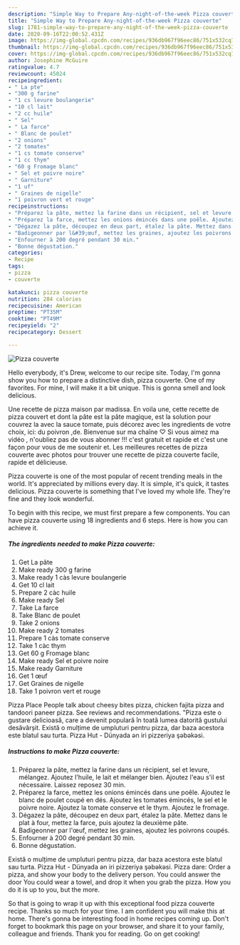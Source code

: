 ```yaml
---
description: "Simple Way to Prepare Any-night-of-the-week Pizza couverte"
title: "Simple Way to Prepare Any-night-of-the-week Pizza couverte"
slug: 1781-simple-way-to-prepare-any-night-of-the-week-pizza-couverte
date: 2020-09-16T22:00:52.431Z
image: https://img-global.cpcdn.com/recipes/936db967f96eec86/751x532cq70/pizza-couverte-photo-principale-de-la-recette.jpg
thumbnail: https://img-global.cpcdn.com/recipes/936db967f96eec86/751x532cq70/pizza-couverte-photo-principale-de-la-recette.jpg
cover: https://img-global.cpcdn.com/recipes/936db967f96eec86/751x532cq70/pizza-couverte-photo-principale-de-la-recette.jpg
author: Josephine McGuire
ratingvalue: 4.7
reviewcount: 45024
recipeingredient:
- " La pte"
- "300 g farine"
- "1 cs levure boulangerie"
- "10 cl lait"
- "2 cc huile"
- " Sel"
- " La farce"
- " Blanc de poulet"
- "2 onions"
- "2 tomates"
- "1 cs tomate conserve"
- "1 cc thym"
- "60 g Fromage blanc"
- " Sel et poivre noire"
- " Garniture"
- "1 uf"
- " Graines de nigelle"
- "1 poivron vert et rouge"
recipeinstructions:
- "Préparez la pâte, mettez la farine dans un récipient, sel et levure, mélangez. Ajoutez l&#39;huile, le lait et mélanger bien. Ajoutez l&#39;eau s&#39;il est nécessaire. Laissez reposez 30 min."
- "Préparez la farce, mettez les onions émincés dans une poêle. Ajoutez le blanc de poulet coupé en dés. Ajoutez les tomates émincés, le sel et le poivre noire. Ajoutez la tomate conserve et le thym. Ajoutez le fromage."
- "Dégazez la pâte, découpez en deux part, étalez la pâte. Mettez dans le plat à four, mettez la farce, puis ajoutez la deuxième pâte."
- "Badigeonner par l&#39;œuf, mettez les graines, ajoutez les poivrons coupés."
- "Enfourner à 200 degré pendant 30 min."
- "Bonne dégustation."
categories:
- Recipe
tags:
- pizza
- couverte

katakunci: pizza couverte 
nutrition: 284 calories
recipecuisine: American
preptime: "PT35M"
cooktime: "PT49M"
recipeyield: "2"
recipecategory: Dessert

---
```



![Pizza couverte](https://img-global.cpcdn.com/recipes/936db967f96eec86/751x532cq70/pizza-couverte-photo-principale-de-la-recette.jpg)

Hello everybody, it's Drew, welcome to our recipe site. Today, I'm gonna show you how to prepare a distinctive dish, pizza couverte. One of my favorites. For mine, I will make it a bit unique. This is gonna smell and look delicious.

Une recette de pizza maison par madissa. En voila une, cette recette de pizza couvert et dont la pâte est la pâte magique, est la solution pour couvrez la avec la sauce tomate, puis décorez avec les ingredients de votre choix, ici: du poivron ,de. Bienvenue sur ma chaîne ♡ Si vous aimez ma vidéo , n&#39;oubliez pas de vous abonner !!! c&#39;est gratuit et rapide et c&#39;est une façon pour vous de me soutenir et. Les meilleures recettes de pizza couverte avec photos pour trouver une recette de pizza couverte facile, rapide et délicieuse.

Pizza couverte is one of the most popular of recent trending meals in the world. It's appreciated by millions every day. It is simple, it's quick, it tastes delicious. Pizza couverte is something that I've loved my whole life. They're fine and they look wonderful.


To begin with this recipe, we must first prepare a few components. You can have pizza couverte using 18 ingredients and 6 steps. Here is how you can achieve it.

<!--inarticleads1-->

##### The ingredients needed to make Pizza couverte:

1. Get  La pâte
1. Make ready 300 g farine
1. Make ready 1 càs levure boulangerie
1. Get 10 cl lait
1. Prepare 2 càc huile
1. Make ready  Sel
1. Take  La farce
1. Take  Blanc de poulet
1. Take 2 onions
1. Make ready 2 tomates
1. Prepare 1 càs tomate conserve
1. Take 1 càc thym
1. Get 60 g Fromage blanc
1. Make ready  Sel et poivre noire
1. Make ready  Garniture
1. Get 1 œuf
1. Get  Graines de nigelle
1. Take 1 poivron vert et rouge


Pizza Place People talk about cheesy bites pizza, chicken fajita pizza and tandoori paneer pizza. See reviews and recommendations. &#34;Pizza este o gustare delicioasă, care a devenit populară în toată lumea datorită gustului desăvârșit. Există o mulțime de umpluturi pentru pizza, dar baza acestora este blatul sau turta. Pizza Hut - Dünyada ən iri pizzeriya şəbəkəsi. 

<!--inarticleads2-->

##### Instructions to make Pizza couverte:

1. Préparez la pâte, mettez la farine dans un récipient, sel et levure, mélangez. Ajoutez l&#39;huile, le lait et mélanger bien. Ajoutez l&#39;eau s&#39;il est nécessaire. Laissez reposez 30 min.
1. Préparez la farce, mettez les onions émincés dans une poêle. Ajoutez le blanc de poulet coupé en dés. Ajoutez les tomates émincés, le sel et le poivre noire. Ajoutez la tomate conserve et le thym. Ajoutez le fromage.
1. Dégazez la pâte, découpez en deux part, étalez la pâte. Mettez dans le plat à four, mettez la farce, puis ajoutez la deuxième pâte.
1. Badigeonner par l&#39;œuf, mettez les graines, ajoutez les poivrons coupés.
1. Enfourner à 200 degré pendant 30 min.
1. Bonne dégustation.


Există o mulțime de umpluturi pentru pizza, dar baza acestora este blatul sau turta. Pizza Hut - Dünyada ən iri pizzeriya şəbəkəsi. Pizza dare: Order a pizza, and show your body to the delivery person. You could answer the door You could wear a towel, and drop it when you grab the pizza. How you do it is up to you, but the more. 

So that is going to wrap it up with this exceptional food pizza couverte recipe. Thanks so much for your time. I am confident you will make this at home. There's gonna be interesting food in home recipes coming up. Don't forget to bookmark this page on your browser, and share it to your family, colleague and friends. Thank you for reading. Go on get cooking!
